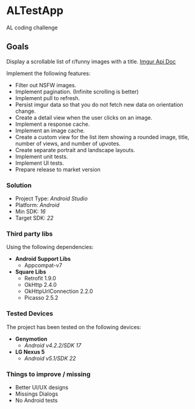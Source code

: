 # ALTestApp
AL coding challenge

## Goals
Display a scrollable list of r/funny images with a title. <a href="https://api.imgur.com" target="_blank">Imgur Api Doc</a>

Implement the following features:
* Filter out NSFW images.
* Implement pagination. (Infinite scrolling is better)
* Implement pull to refresh.
* Persist imgur data so that you do not fetch new data on orientation change.
* Create a detail view when the user clicks on an image.
* Implement a response cache.
* Implement an image cache.
* Create a custom view for the list item showing a rounded image, title, number of views, and number of upvotes.
* Create separate portrait and landscape layouts.
* Implement unit tests.
* Implement UI tests.
* Prepare release to market version


### Solution ###

* Project Type: *Android Studio*
* Platform: *Android*
* Min SDK: *16*
* Target SDK: *22*

### Third party libs ###

Using the following dependencies:


* **Android Support Libs**
    * Appcompat-v7
* **Square Libs**
    * Retrofit 1.9.0
    * OkHttp 2.4.0
    * OkHttpUrlConnection 2.2.0
    * Picasso 2.5.2

### Tested Devices ###

The project has been tested on the following devices:

* **Genymotion**
    * *Android v4.2.2/SDK 17*
* **LG Nexus 5**
    * *Android v5.1/SDK 22*

### Things to improve / missing ###

* Better UI/UX designs
* Missings Dialogs
* No Android tests